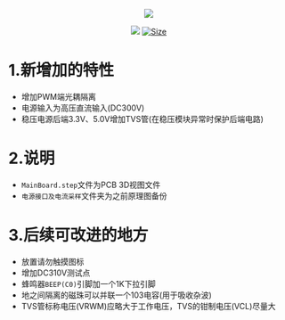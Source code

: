 <p align="center">
  <img src="https://zengwangfa.oss-cn-shanghai.aliyuncs.com/rov/sub_master(vector).png"/>
</p>

<p align="center">
  <a href="https://www.altium.com/"><img src="https://img.shields.io/badge/tool-Altuim Designer-brigreen.svg?style=flat-square"></a>
  <a href="https://img.shields.io"><img src="https://img.shields.io/github/repo-size/ROV-Master/rovmaster-hardware?style=flat-square" alt="Size"></a>
</p>




# 1.新增加的特性

- 增加PWM端光耦隔离
- 电源输入为高压直流输入(DC300V)
- 稳压电源后端3.3V、5.0V增加TVS管(在稳压模块异常时保护后端电路)

# 2.说明

- `MainBoard.step`文件为PCB 3D视图文件
- `电源接口及电流采样`文件夹为之前原理图备份


# 3.后续可改进的地方

- 放置请勿触摸图标
- 增加DC310V测试点
- 蜂鸣器`BEEP(C0)`引脚加一个1K下拉引脚
- 地之间隔离的磁珠可以并联一个103电容(用于吸收杂波)
- TVS管标称电压(VRWM)应略大于工作电压，TVS的钳制电压(VCL)尽量大